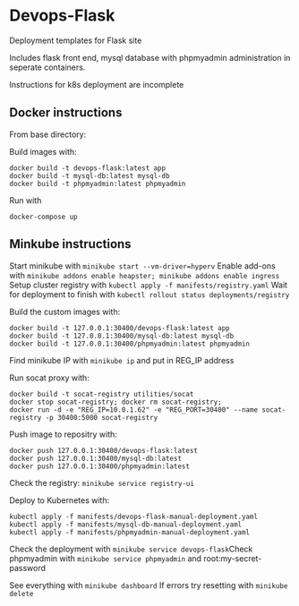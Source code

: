 # Devops-Flask

Deployment templates for Flask site

Includes flask front end, mysql database with phpmyadmin administration in seperate containers.

Instructions for k8s deployment are incomplete

## Docker instructions

From base directory:

Build images with:
```
docker build -t devops-flask:latest app
docker build -t mysql-db:latest mysql-db
docker build -t phpmyadmin:latest phpmyadmin
```
Run with
```
docker-compose up
```
## Minkube instructions

Start minikube with `minikube start --vm-driver=hyperv`
Enable add-ons with `minikube addons enable heapster; minikube addons enable ingress`
Setup cluster registry with `kubectl apply -f manifests/registry.yaml`
Wait for deployment to finish with `kubectl rollout status deployments/registry`

Build the custom images with:
```
docker build -t 127.0.0.1:30400/devops-flask:latest app
docker build -t 127.0.0.1:30400/mysql-db:latest mysql-db
docker build -t 127.0.0.1:30400/phpmyadmin:latest phpmyadmin
```
Find minikube IP with `minikube ip` and put in REG_IP address

Run socat proxy with:
```
docker build -t socat-registry utilities/socat
docker stop socat-registry; docker rm socat-registry; 
docker run -d -e "REG_IP=10.0.1.62" -e "REG_PORT=30400" --name socat-registry -p 30400:5000 socat-registry
```
Push image to repositry with:
```
docker push 127.0.0.1:30400/devops-flask:latest
docker push 127.0.0.1:30400/mysql-db:latest
docker push 127.0.0.1:30400/phpmyadmin:latest
```

Check the registry: `minikube service registry-ui​​`

Deploy to Kubernetes with: 
```
kubectl apply -f manifests/devops-flask-manual-deployment.yaml
kubectl apply -f manifests/mysql-db-manual-deployment.yaml
kubectl apply -f manifests/phpmyadmin-manual-deployment.yaml
```
Check the deployment with `minikube service devops-flask​​`
Check phpmyadmin with `minikube service phpmyadmin​​` and root:my-secret-password

See everything with `minikube dashboard`
If errors try resetting with `minikube delete`
